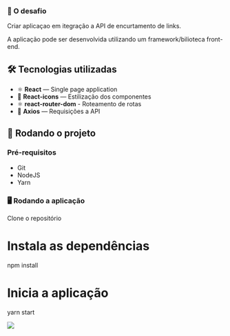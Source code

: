 ### 🚩 O desafio

Criar aplicaçao em itegração a API de encurtamento de links.

A aplicação pode ser desenvolvida utilizando um framework/bilioteca front-end.

## 🛠 Tecnologias utilizadas

- ⚛️ **React** — Single page application
- 💅 **React-icons** — Estilização dos componentes
- ⚛️ **react-router-dom** - Roteamento de rotas
- 📡 **Axios** — Requisições a API

## 🚀 Rodando o projeto

### Pré-requisitos

- Git
- NodeJS
- Yarn

### 🖥 Rodando a aplicação

Clone o repositório

# Instala as dependências
npm install

# Inicia a aplicação
yarn start

![](public/images/interface-example.png) 
